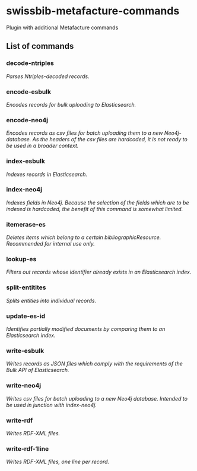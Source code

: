 # swissbib-metafacture-commands
Plugin with additional Metafacture commands

## List of commands

### decode-ntriples
*Parses Ntriples-decoded records.*

### encode-esbulk
*Encodes records for bulk uploading to Elasticsearch.*

### encode-neo4j
*Encodes records as csv files for batch uploading them to a new Neo4j-database. As the headers of the csv files are hardcoded, it is not ready to be used in a broader context.*

### index-esbulk
*Indexes records in Elasticsearch.*

### index-neo4j
*Indexes fields in Neo4j. Because the selection of the fields which are to be indexed is hardcoded, the benefit of this command is somewhat limited.*

### itemerase-es
*Deletes items which belong to a certain bibliographicResource. Recommended for internal use only.*

### lookup-es
*Filters out records whose identifier already exists in an Elasticsearch index.* 

### split-entitites
*Splits entities into individual records.*

### update-es-id
*Identifies partially modified documents by comparing them to an Elasticsearch index.*

### write-esbulk
*Writes records as JSON files which comply with the requirements of the Bulk API of Elasticsearch.*

### write-neo4j
*Writes csv files for batch uploading to a new Neo4j database. Intended to be used in junction with index-neo4j.*

### write-rdf
*Writes RDF-XML files.*

### write-rdf-1line
*Writes RDF-XML files, one line per record.*
